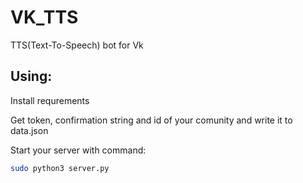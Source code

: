 # VK_TTS
TTS(Text-To-Speech) bot for Vk
## Using:
Install requrements

Get token, confirmation string and id of your comunity and write it to data.json

Start your server with command: 
```bash
sudo python3 server.py
```
